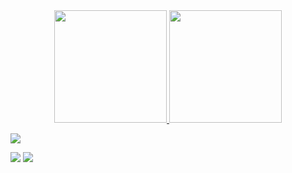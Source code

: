 

<div align="center">
  <a href="https://github.com/LucasTecDev">
  <img height="180em" src="https://github-readme-stats.vercel.app/api?username=lucastecdev&show_icons=true&theme=dracula&include_all_commits=true&count_private=true"/>
  <img height="180em" src="https://github-readme-stats.vercel.app/api/top-langs/?username=lucastecdev&layout=compact&langs_count=7&theme=dracula"/>
</div>

<div> 
  
  <a href="https://instagram.com/lucao_henry" target="_blank"><img src="https://img.shields.io/badge/-Instagram-%23E4405F?style=for-the-badge&logo=instagram&logoColor=white" target="_blank"></a>
 
 <a href="https://discord.gg/lucasplus" target="_blank"><img src="https://img.shields.io/badge/Discord-7289DA?style=for-the-badge&logo=discord&logoColor=white" target="_blank"></a> 
  <a href = "lucasplussoft@gmail.com"><img src="https://img.shields.io/badge/-Gmail-%23333?style=for-the-badge&logo=gmail&logoColor=white" target="_blank"></a>
  
</div>
